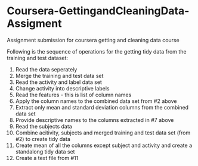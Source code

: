# Coursera-GettingandCleaningData-Assigment
Assignment submission for coursera getting and cleaning data course

Following is the sequence of operations for the getting tidy data from the training and test dataset:

1. Read the data seperately
2. Merge the training and test data set
3. Read the activity and label data set 
4. Change activity into descriptive labels
5. Read the features - this is list of column names 
6. Apply the column names to the combined data set from #2 above
7. Extract only mean and standard deviation columns from the combined data set 
8. Provide descriptive names to the columns extracted in #7 above 
9. Read the subjects data 
10. Combine acitivity, subjects and merged training and test data set (from #2) to create tidy data 
11. Create mean of all the columns except subject and activity and create a standalong tidy data set 
12. Create a text file from #11
